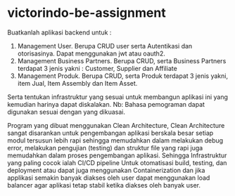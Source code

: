 # victorindo-be-assignment
Buatkanlah aplikasi backend untuk :
1)	Management User.
Berupa CRUD user serta Autentikasi dan otorisasinya. Dapat menggunakan jwt atau oauth2.
2)	Management Business Partners.
Berupa CRUD, serta Business Partners terdapat 3 jenis yakni : Customer, Supplier dan Affiliate
3)	Management Produk.
Berupa CRUD, serta Produk terdapat 3 jenis yakni, item Jual, Item Assembly dan Item Asset.

Serta tentukan infrastruktur yang sesuai untuk membangun aplikasi ini yang kemudian harinya dapat diskalakan. 
Nb: Bahasa pemograman dapat digunakan sesuai dengan yang dikuasai.

Program yang dibuat menggunakan Clean Architecture, Clean Architecture sangat disarankan untuk pengembangan aplikasi berskala besar setiap modul tersusun lebih rapi sehingga memudahkan dalam melakukan debug error, melakukan pengujian (testing) dan struktur file yang rapi juga memudahkan dalam proses pengembangan aplikasi. Sehingga Infrastruktur yang paling cocok ialah CI/CD pipeline Untuk otomatisasi build, testing, dan deployment atau dapat juga menggunakan Containerization dan jika applikasi semakin banyak diakses oleh user dapat menggunakan load balancer agar aplikasi tetap stabil ketika diakses oleh banyak user.
